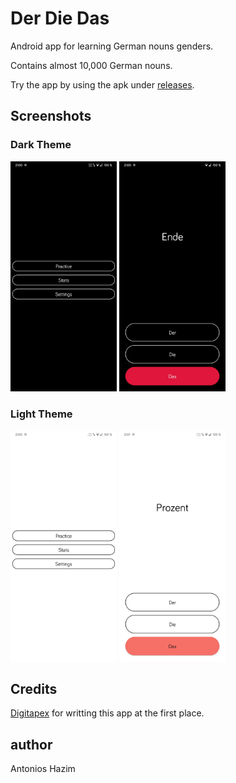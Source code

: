 # Der Die Das

Android app for learning German nouns genders.

Contains almost 10,000 German nouns.

Try the app by using the apk under [releases](https://github.com/machiav3lli/DerDieDas/releases).

## Screenshots

### Dark Theme

<p float="left">
 <img src="/fastlane/metadata/android/en-US/images/phoneScreenshots/1.png" width="170" />
 <img src="/fastlane/metadata/android/en-US/images/phoneScreenshots/2.png" width="170" />
</p>

### Light Theme

<p float="left">
 <img src="/fastlane/metadata/android/en-US/images/phoneScreenshots/3.png" width="170" />
 <img src="/fastlane/metadata/android/en-US/images/phoneScreenshots/4.png" width="170" />
</p>

## Credits

[Digitapex](https://github.com/digitapex) for writting this app at the first place.

## author

Antonios Hazim